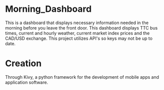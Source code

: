 # Morning_Dashboard
This is a dashboard that displays necessary information needed in the morning before you leave the front door. This dashboard displays TTC bus times, current and hourly weather, current market index prices and the CAD/USD exchange. This project utilizes API's so keys may not be up to date.

# Creation
Through Kivy, a python framework for the development of mobile apps and application software.
